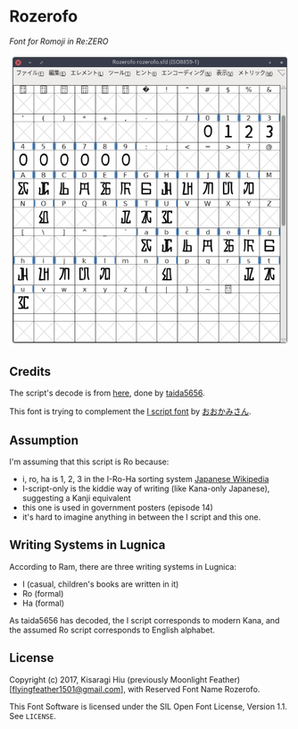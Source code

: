 # Rozerofo
*Font for Romoji in Re:ZERO*

![v0.6](https://github.com/flyingfeather1501/font-rozerofo/raw/master/v0.6.png)

## Credits

The script's decode is from [here](http://d.hatena.ne.jp/taida5656/20160705/p1), done by [taida5656](http://d.hatena.ne.jp/taida5656/).

This font is trying to complement the [I script font](https://www.youtube.com/watch?v=Yih6pz09Z1A) by [おおかみさん](http://www.nicovideo.jp/watch/sm29711761).

## Assumption

I'm assuming that this script is Ro because:

- i, ro, ha is 1, 2, 3 in the I-Ro-Ha sorting system [Japanese Wikipedia](https://ja.wikipedia.org/wiki/%E3%81%84%E3%82%8D%E3%81%AF%E9%A0%86)
- I-script-only is the kiddie way of writing (like Kana-only Japanese), suggesting a Kanji equivalent
- this one is used in government posters (episode 14)
- it's hard to imagine anything in between the I script and this one.

## Writing Systems in Lugnica

According to Ram, there are three writing systems in Lugnica:

- I (casual, children's books are written in it)
- Ro (formal)
- Ha (formal)

As taida5656 has decoded, the I script corresponds to modern Kana, and the assumed Ro script corresponds to English alphabet.

## License

Copyright (c) 2017, Kisaragi Hiu (previously Moonlight Feather) [flyingfeather1501@gmail.com],
with Reserved Font Name Rozerofo.

This Font Software is licensed under the SIL Open Font License, Version 1.1.
See `LICENSE`.
